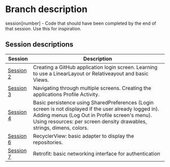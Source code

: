 # Branch description
session[number] - Code that should have been completed by the end of that session. Use this for inspiration.

## Session descriptions
| Session | Description |
| ------------- | ------------- |
| [Session 2](https://github.com/upbsvworkshop/android/tree/session2) | Creating a GitHub application login screen. Learning to use a LinearLayout or Relativeayout and basic Views. |
| [Session 3](https://github.com/upbsvworkshop/android/tree/session3) | Navigating through multiple screens. Creating the applications Profile Activity. |
| [Session 4](https://github.com/upbsvworkshop/android/tree/session4) | Basic persistence using SharedPreferences (Login screen is not displayed if the user already logged in). Adding menus (Log Out in Profile screen's menu). Using resources: per screen density drawables, strings, dimens, colors. |
| [Session 6](https://github.com/upbsvworkshop/android/tree/session6) | RecyclerView: basic adapter to display the repositories. |
| [Session 7](https://github.com/upbsvworkshop/android/tree/session7) | Retrofit: basic networking interface for authentication |
